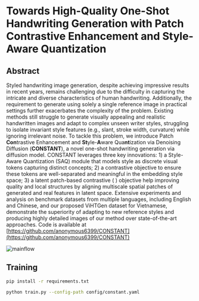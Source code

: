 # Towards High-Quality One-Shot Handwriting Generation with Patch Contrastive Enhancement and Style-Aware Quantization

## Abstract
Styled handwriting image generation, despite achieving impressive results in recent years, remains challenging due to the difficulty in capturing the intricate and diverse characteristics of human handwriting. Additionally, the requirement to generate using solely a single reference image in practical settings further exacerbates the complexity of the problem. Existing methods still struggle to generate visually appealing and realistic handwritten images and adapt to complex unseen writer styles, struggling to isolate invariant style features (e.g., slant, stroke width, curvature) while ignoring irrelevant noise. To tackle this problem, we introduce Patch **Con**trastive Enhancement and **St**yle-**A**ware Qua**nt**ization via Denoising Diffusion (**CONSTANT**), a novel one-shot handwriting generation via diffusion model. CONSTANT leverages three key innovations: 1) a Style-Aware Quantization (SAQ) module that models style as discrete visual tokens capturing distinct concepts; 2) a contrastive objective to ensure these tokens are well-separated and meaningful in the embedding style space; 3) a latent patch-based contrastive (
) objective help improving quality and local structures by aligning multiscale spatial patches of generated and real features in latent space. Extensive experiments and analysis on benchmark datasets from multiple languages, including English and Chinese, and our proposed ViHTGen dataset for Vietnamese, demonstrate the superiority of adapting to new reference styles and producing highly detailed images of our method over state-of-the-art approaches. Code is available at [https://github.com/anonymous6399/CONSTANT](https://github.com/anonymous6399/CONSTANT)

![mainflow](assets/mainflow.png)

## Training

```bash
pip install -r requirements.txt
```

```bash
python train.py --config-path config/constant.yaml
```


